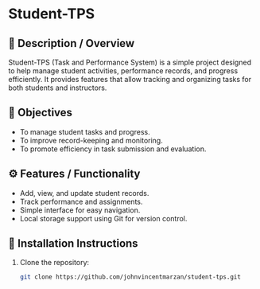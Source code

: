 # Student-TPS

## 📘 Description / Overview
Student-TPS (Task and Performance System) is a simple project designed to help manage student activities, performance records, and progress efficiently. It provides features that allow tracking and organizing tasks for both students and instructors.

## 🎯 Objectives
- To manage student tasks and progress.
- To improve record-keeping and monitoring.
- To promote efficiency in task submission and evaluation.

## ⚙️ Features / Functionality
- Add, view, and update student records.
- Track performance and assignments.
- Simple interface for easy navigation.
- Local storage support using Git for version control.

## 🧩 Installation Instructions
1. Clone the repository:
   ```bash
   git clone https://github.com/johnvincentmarzan/student-tps.git
